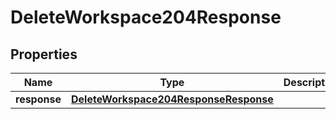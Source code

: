 

# DeleteWorkspace204Response


## Properties

| Name | Type | Description | Notes |
|------------ | ------------- | ------------- | -------------|
|**response** | [**DeleteWorkspace204ResponseResponse**](DeleteWorkspace204ResponseResponse.md) |  |  [optional] |



